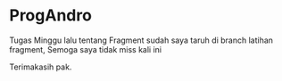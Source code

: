# ProgAndro
Tugas Minggu lalu tentang Fragment sudah saya taruh di branch latihan fragment,
Semoga saya tidak miss kali ini

Terimakasih pak.
